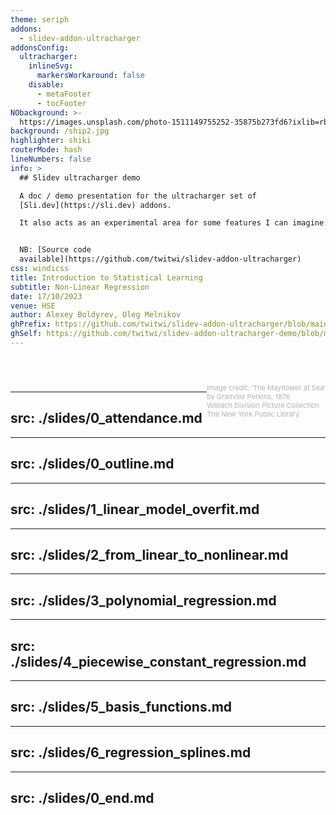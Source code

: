 ```yaml
---
theme: seriph
addons:
  - slidev-addon-ultracharger
addonsConfig:
  ultracharger:
    inlineSvg:
      markersWorkaround: false
    disable:
      - metaFooter
      - tocFooter
NObackground: >-
  https://images.unsplash.com/photo-1511149755252-35875b273fd6?ixlib=rb-4.0.3&dl=leon-contreras-qpdfU6vehgs-unsplash.jpg&w=1920&q=80&fm=jpg&crop=entropy&cs=tinysrgb
background: /ship2.jpg
highlighter: shiki
routerMode: hash
lineNumbers: false
info: >
  ## Slidev ultracharger demo

  A doc / demo presentation for the ultracharger set of
  [Sli.dev](https://sli.dev) addons.

  It also acts as an experimental area for some features I can imagine.


  NB: [Source code
  available](https://github.com/twitwi/slidev-addon-ultracharger)
css: windicss
title: Introduction to Statistical Learning
subtitle: Non-Linear Regression
date: 17/10/2023
venue: HSE
author: Alexey Boldyrev, Oleg Melnikov
ghPrefix: https://github.com/twitwi/slidev-addon-ultracharger/blob/main/
ghSelf: https://github.com/twitwi/slidev-addon-ultracharger-demo/blob/main/
---
```


# <span style="font-size:28.0pt" v-html="$slidev.configs.title?.replaceAll(' ', '<br/>')"></span>
# <span style="font-size:32.0pt" v-html="$slidev.configs.subtitle?.replaceAll(' ', '<br/>')"></span>
# <span style="font-size:18.0pt" v-html="$slidev.configs.author?.replaceAll(' ', '<br/>')"></span>

<span style="font-size:18.0pt" v-html="$slidev.configs.date?.replaceAll(' ', '<br/>')"></span>

<div>
<br>
<span style="color:#b3b3b3ff; font-size: 11px; float: right;">Image credit: ‘The Mayﬂower at Sea’<br> by Granville Perkins, 1876<br>
Wallach Division Picture Collection<br> The New York Public Library.
</span>
</div>

<style>
  :deep(footer) { padding-bottom: 3em !important; }
</style>

<!--
NB: This demo uses a custom syntax (using preparser extensions), with all the @@@@.
-->

---
src: ./slides/0_attendance.md
---

---
src: ./slides/0_outline.md
---

---
src: ./slides/1_linear_model_overfit.md
---

---
src: ./slides/2_from_linear_to_nonlinear.md
---

---
src: ./slides/3_polynomial_regression.md
---

---
src: ./slides/4_piecewise_constant_regression.md
---

---
src: ./slides/5_basis_functions.md
---

---
src: ./slides/6_regression_splines.md
---

---
src: ./slides/0_end.md
---

<!-- ---
src: ./slides/all_ultracharger_slides.md
--- -->
